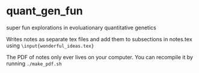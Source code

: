 # quant_gen_fun
super fun explorations in evoluationary quantitative genetics

Writes notes as separate tex files and add them to subsections in notes.tex using `\input{wonderful_ideas.tex}`

The PDF of notes only ever lives on your computer. You can recompile it by running `./make_pdf.sh`
